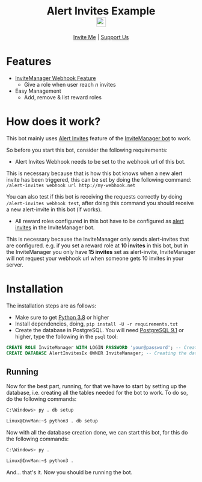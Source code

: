 # <div align="center">Alert Invites Example <br /> <a href="https://invite-manager.net"><img src="https://invite-manager.net/images/logo.png" height=25 weight=25 /></a></div>

<p align="center">
  <a href="https://invite-manager.net/invite">Invite Me</a> |
  <a href="https://invite-manager.net/premium">Support Us</a>
</p>

# Features

- [InviteManager Webhook Feature](https://docs.invite-manager.net/documentation/alert-invites#webhooks)
  - Give a role when user reach _n_ invites
- Easy Management
  - Add, remove & list reward roles

# How does it work?

This bot mainly uses [Alert Invites](https://docs.invite-manager.net/documentation/alert-invites) feature of the [InviteManager bot](https://invite-manager.net/) to work.

So before you start this bot, consider the following requirements:

- Alert Invites Webhook needs to be set to the webhook url of this bot.

This is necessary because that is how this bot knows when a new alert invite has been triggered,
this can be set by doing the following command: `/alert-invites webhook url http://my-webhook.net`

You can also test if this bot is receiving the requests correctly by doing `/alert-invites webhook test`, after doing this command you should receive a new alert-invite in this bot (if works).

- All reward roles configured in this bot have to be configured as [alert invites](https://docs.invite-manager.net/documentation/alert-invites) in the InviteManager bot.

This is necessary because the InviteManager only sends alert-invites that are configured.
e.g. if you set a reward role at **10 invites** in this bot, but in the InviteManager you only have **15 invites** set as alert-invite, InviteManager will not request your webhook url when someone gets 10 invites in your server.

# Installation

The installation steps are as follows:

- Make sure to get [Python 3.8](https://www.python.org/downloads/) or higher
- Install dependencies, doing, `pip install -U -r requirements.txt`
- Create the database in PostgreSQL.
  You will need [PostgreSQL 9.1](https://www.postgresql.org/download/) or higher,
  type the following in the `psql` tool:

```sql
CREATE ROLE InviteManager WITH LOGIN PASSWORD 'your@password'; -- Creating a role with a password
CREATE DATABASE AlertInvitesEx OWNER InviteManager; -- Creating the database, and give the role above ownership
```

## Running

Now for the best part, running, for that we have to start by setting up the database, i.e. creating all the tables needed for the bot to work.
To do so, do the following commands:

```sh
C:\Windows> py . db setup

Linux@InvMan:~$ python3 . db setup
```

Now with all the database creation done, we can start this bot, for this do the following commands:

```sh
C:\Windows> py .

Linux@InvMan:~$ python3 .
```

And... that's it. Now you should be running the bot.
